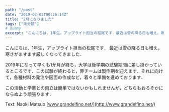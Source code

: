 ```yaml
---
path: "/post"
date: "2019-02-02T00:26:14Z"
title: "2月になりました"
tags: ["未分類"]
# dummy
excerpt: "こんにちは．1年生，アップライト担当の松尾です．最近は雪の降る日も増え，寒さがますます厳しくなってきました．2019年になって早くも1か月が経ち，大学は後学期の試験期間に差し掛かっているところです．..."
---
```


こんにちは．1年生，アップライト担当の松尾です．
最近は雪の降る日も増え，寒さがますます厳しくなってきました．

2019年になって早くも1か月が経ち，大学は後学期の試験期間に差し掛かっているところです．この試験が終わると，弊チームは製作期を迎えます．それに向けて，各種材料の発注や図面の作成など，着々と準備を進めております．

この活動と学業との両立は簡単ではないかもしれませんが，どちらもおろそかにならぬよう頑張ります．

Text: Naoki Matsuo
[www.grandelfino.net/](http://www.grandelfino.net/)